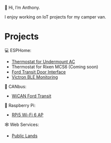 👋 Hi, I’m Anthony.

I enjoy working on IoT projects for my camper van.

# Projects
💻 ESPHome:
- [Thermostat for Undermount AC](https://anthonysecco.github.io/undermount-ac-esphome-thermostat/)
- Thermostat for Rixen MCS6 (Coming soon)
- [Ford Transit Door Interface](https://github.com/anthonysecco/ford-transit-door-interface)
- [Victron BLE Monitoring](https://github.com/anthonysecco/victron-orion-tr-home-assistant)

🚙 CANbus:
- [WiCAN Ford Transit](https://github.com/anthonysecco/WiCAN-Ford-Transit)

🥧 Raspberry Pi:
- [RPi5 Wi-Fi 6 AP](https://github.com/anthonysecco/rpi5-wifi-6-ap)

🕸️ Web Services:
- [Public Lands](https://github.com/anthonysecco/public-lands-ha-sensor)

<!---
asecco1/asecco1 is a ✨ special ✨ repository because its `README.md` (this file) appears on your GitHub profile.
You can click the Preview link to take a look at your changes.
--->
